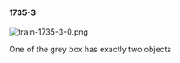 #### 1735-3
![train-1735-3-0.png](https://github.com/lil-lab/nlvr/raw/master/nlvr/train/images/76/train-1735-3-0.png "train-1735-3-0.png")

One of the grey box has exactly two objects